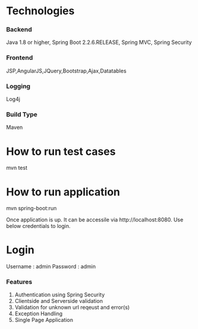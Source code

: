 # Technologies
### Backend
Java 1.8 or higher, Spring Boot 2.2.6.RELEASE, Spring MVC, Spring Security
### Frontend
JSP,AngularJS,JQuery,Bootstrap,Ajax,Datatables
### Logging
Log4j
### Build Type
Maven

# How to run test cases
mvn test
# How to run application
mvn spring-boot:run

Once application is up. It can be accessile via http://localhost:8080. Use below credentials to login.

# Login
Username : admin
Password : admin

### Features
1. Authentication using Spring Security
2. Clientside and Serverside validation
3. Validation for unknown url reqeust and error(s)
4. Exception Handling
5. Single Page Application
